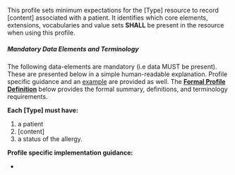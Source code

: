 This profile sets minimum expectations for the [Type] resource to record [content] associated with a patient. It identifies which core elements, extensions, vocabularies and value sets **SHALL** be present in the resource when using this profile.


##### Mandatory Data Elements and Terminology


The following data-elements are mandatory (i.e data MUST be present). These are presented below in a simple human-readable explanation.  Profile specific guidance and an [example](#example) are provided as well.  The [**Formal Profile Definition**](#profile) below provides the  formal summary, definitions, and  terminology requirements.  

**Each [Type] must have:**

1.  a patient
2.  [content]
3.  a status of the allergy. 

**Profile specific implementation guidance:**

* 


